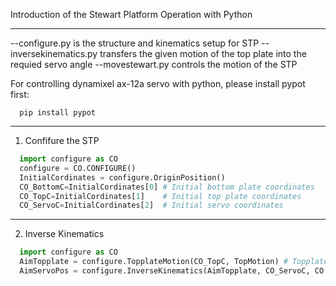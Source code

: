 Introduction of the Stewart Platform Operation with Python

_____________________________________________________________________________
--configure.py is the structure and kinematics setup for STP
--inversekinematics.py transfers the given motion of the top plate into the requied servo angle
--movestewart.py controls the motion of the STP

For controlling dynamixel ax-12a servo with python, please install pypot first:
```
  pip install pypot
```
___________________________________________________________________________________
1. Confifure the STP
```python
  import configure as CO
  configure = CO.CONFIGURE()
  InitialCordinates = configure.OriginPosition()
  CO_BottomC=InitialCordinates[0] # Initial bottom plate coordinates
  CO_TopC=InitialCordinates[1]    # Initial top plate coordinates
  CO_ServoC=InitialCordinates[2]  # Initial servo coordinates
```

________________________________________________________________________________________
2. Inverse Kinematics
```python
  import configure as CO
  AimTopplate = configure.TopplateMotion(CO_TopC, TopMotion) # Topplate rotation & translation
  AimServoPos = configure.InverseKinematics(AimTopplate, CO_ServoC, CO.LINKA, CO.LINKB) # inverse kinematics
```
